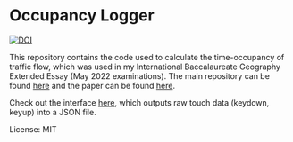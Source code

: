 # Occupancy Logger

[![DOI](https://zenodo.org/badge/DOI/10.5281/zenodo.6814244.svg)](https://doi.org/10.5281/zenodo.6814244)

This repository contains the code used to calculate the time-occupancy of traffic flow, which was used in my International Baccalaureate Geography Extended Essay (May 2022 examinations). The main repository can be found [here](https://github.com/abc8747/ibo) and the paper can be found [here](https://doi.org/10.5281/zenodo.6814244).

Check out the interface [here](https://abc8747.github.io/ibo/projects/occupancy-logger/), which outputs raw touch data (keydown, keyup) into a JSON file.

License: MIT